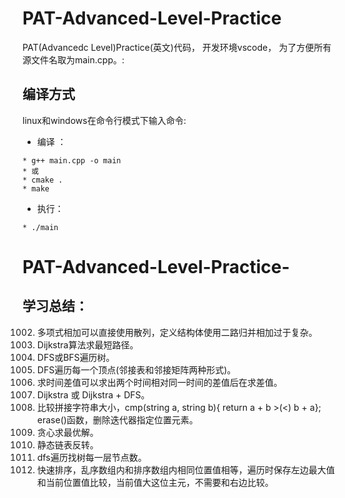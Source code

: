 # PAT-Advanced-Level-Practice
PAT(Advancedc Level)Practice(英文)代码，
开发环境vscode，
为了方便所有源文件名取为main.cpp。:
## 编译方式
linux和windows在命令行模式下输入命令: 
- 编译 ： 
```
* g++ main.cpp -o main
* 或
* cmake .
* make
```
- 执行：
```
* ./main
```
# PAT-Advanced-Level-Practice-
## 学习总结：
1002. 多项式相加可以直接使用散列，定义结构体使用二路归并相加过于复杂。
1003. Dijkstra算法求最短路径。
1004. DFS或BFS遍历树。
1013. DFS遍历每一个顶点(邻接表和邻接矩阵两种形式)。
1016. 求时间差值可以求出两个时间相对同一时间的差值后在求差值。
1030. Dijkstra 或 Dijkstra + DFS。
1038. 比较拼接字符串大小，cmp(string a, string b){ return a + b >(<) b + a}; erase()函数，删除迭代器指定位置元素。
1070. 贪心求最优解。
1074. 静态链表反转。
1094. dfs遍历找树每一层节点数。
1101. 快速排序，乱序数组内和排序数组内相同位置值相等，遍历时保存左边最大值和当前位置值比较，当前值大这位主元，不需要和右边比较。